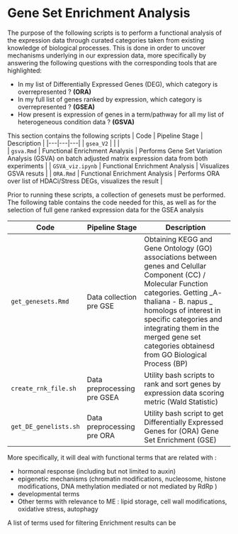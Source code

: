 # Gene Set Enrichment Analysis

The purpose of the following scripts is to perform a functional analysis of the expression data through curated categories taken from existing knowledge of biological processes.
This is done in order to uncover mechanisms underlying in our expression data, more specifically by answering the following questions with the corresponding tools that are highlighted:

- In my list of Differentially Expressed Genes (DEG), which category is overrepresented ? **(ORA)**
- In my full list of genes ranked by expression,  which category is overrepresented ? **(GSEA)**
- How present is expression of genes in a term/pathway for all my list of heterogeneous condition data ? **(GSVA)**


This section contains the following scripts
| Code  | Pipeline Stage  | Description  |
|---|---|---|
| `gsea_V2`  |   |   |   
| `gsva.Rmd`  | Functional Enrichment Analysis  |  Performs Gene Set Variation Analysis (GSVA) on batch adjusted matrix expression data from both experiments | 
| `GSVA_viz.ipynb`  | Functional Enrichment Analysis  | Visualizes GSVA resuts | 
| `ORA.Rmd`  | Functional Enrichment Analysis  | Performs ORA over list of HDACi/Stress DEGs, visualizes the result |  

Prior to running these scripts, a collection of genesets must be performed. The following table contains the code needed for this, as well as for the selection of full gene ranked expression data for the GSEA analysis

| Code  | Pipeline Stage  | Description  |
|---|---|---|
| `get_genesets.Rmd` | Data collection pre GSE | Obtaining KEGG and Gene Ontology (GO) associations between genes and Celullar Component (CC) / Molecular Function categories. Getting _A- thaliana - B. napus _ homologs of interest in specific categories and integrating them in the merged gene set categories obtainesd from GO Biological Process (BP) |
| `create_rnk_file.sh` | Data preprocessing pre GSEA | Utility bash scripts to rank and sort genes by expression data scoring metric (Wald Statistic) |
| `get_DE_genelists.sh` | Data preprocessing pre ORA | Utility bash script to get Differentially Expressed Genes for (ORA) Gene Set Enrichment (GSE) |

More specifically, it will deal with functional terms that are related with :
- hormonal response (including but not limited to auxin)
- epigenetic mechanisms (chromatin modifications, nucleosome, histone modifications, DNA methylation mediated or not mediated by RdRp )
- developmental terms
- Other terms with relevance to ME : lipid storage, cell wall modifications, oxidative stress, autophagy

A list of terms used for filtering Enrichment results can be  
